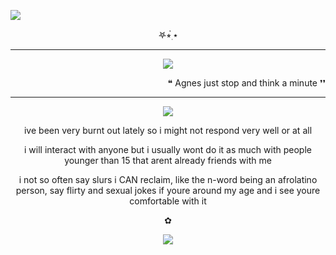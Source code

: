  ![](https://komarev.com/ghpvc/?username=Acceptmylove&style=for-the-badge&color=green)

<p align="center">   
𖤐⭒๋࣭ ⭑
 
---

<p align="center">
<img src="https://file.garden/Zd4zBrmXyXjgTATs/41_Sem_Titulo_20240731070802.png" /></p>
<p align="right">   
❝ Agnes just stop and think a minute ❜❜

---

<p align="center">
<img src="https://file.garden/Zd4zBrmXyXjgTATs/52bb563f.gif" /></p>

 <p align="center"> ive been very burnt out lately so i might not respond very well or at all 

 <p align="center">     
 i will interact with anyone but i usually wont do it as much with people younger than 15 that arent already friends with me

 <p align="center">    i not so often say slurs i CAN reclaim, like the n-word being an afrolatino person, say flirty and sexual jokes if youre around my age and i see youre comfortable with it

 <p align="center">    
  ✿
  
<p align="center">
<img src="https://files.catbox.moe/a9yxps.jpg" /></p>
  


